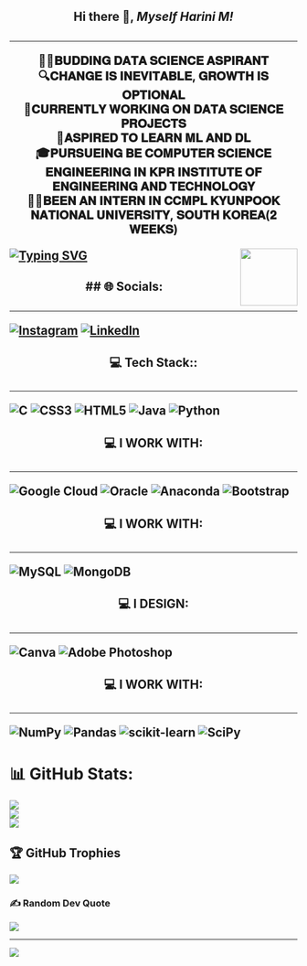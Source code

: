 <h2><p align="center"><b>Hi there 👋,  <i>Myself Harini M!</i></b><h2></p>
  <hr></p>

<p align="center">
🙋‍♀️𝐁𝐔𝐃𝐃𝐈𝐍𝐆 𝐃𝐀𝐓𝐀 𝐒𝐂𝐈𝐄𝐍𝐂𝐄 𝐀𝐒𝐏𝐈𝐑𝐀𝐍𝐓<br>🔍𝐂𝐇𝐀𝐍𝐆𝐄 𝐈𝐒 𝐈𝐍𝐄𝐕𝐈𝐓𝐀𝐁𝐋𝐄, 𝐆𝐑𝐎𝐖𝐓𝐇 𝐈𝐒 𝐎𝐏𝐓𝐈𝐎𝐍𝐀𝐋<br>🧩𝐂𝐔𝐑𝐑𝐄𝐍𝐓𝐋𝐘 𝐖𝐎𝐑𝐊𝐈𝐍𝐆 𝐎𝐍 𝐃𝐀𝐓𝐀 𝐒𝐂𝐈𝐄𝐍𝐂𝐄 𝐏𝐑𝐎𝐉𝐄𝐂𝐓𝐒<br>🧥𝐀𝐒𝐏𝐈𝐑𝐄𝐃 𝐓𝐎 𝐋𝐄𝐀𝐑𝐍 𝐌𝐋 𝐀𝐍𝐃 𝐃𝐋<br>🎓𝐏𝐔𝐑𝐒𝐔𝐄𝐈𝐍𝐆 𝐁𝐄 𝐂𝐎𝐌𝐏𝐔𝐓𝐄𝐑 𝐒𝐂𝐈𝐄𝐍𝐂𝐄 𝐄𝐍𝐆𝐈𝐍𝐄𝐄𝐑𝐈𝐍𝐆 𝐈𝐍 𝐊𝐏𝐑 𝐈𝐍𝐒𝐓𝐈𝐓𝐔𝐓𝐄 𝐎𝐅 𝐄𝐍𝐆𝐈𝐍𝐄𝐄𝐑𝐈𝐍𝐆 𝐀𝐍𝐃 𝐓𝐄𝐂𝐇𝐍𝐎𝐋𝐎𝐆𝐘<br>👩‍💻𝐁𝐄𝐄𝐍 𝐀𝐍 𝐈𝐍𝐓𝐄𝐑𝐍 𝐈𝐍 𝐂𝐂𝐌𝐏𝐋 𝐊𝐘𝐔𝐍𝐏𝐎𝐎𝐊 𝐍𝐀𝐓𝐈𝐎𝐍𝐀𝐋 𝐔𝐍𝐈𝐕𝐄𝐑𝐒𝐈𝐓𝐘, 𝐒𝐎𝐔𝐓𝐇 𝐊𝐎𝐑𝐄𝐀(𝟐 𝐖𝐄𝐄𝐊𝐒)
 
  [![Typing SVG](https://readme-typing-svg.demolab.com/?lines=CHANGE,+IS+INEVITABLE.;GROWTH,+IS+OPTIONAL)](https://git.io/typing-svg)
   <img align='right' src="https://media2.giphy.com/media/w0Fy3hcQuZxxQgo0KR/giphy.gif" width="100" height="100" >

<h2><p align="center"><b>## 🌐 Socials:</b><h2></p>
  <hr></p>
  
[![Instagram](https://img.shields.io/badge/Instagram-%23E4405F.svg?logo=Instagram&logoColor=white&align=centre)](https://instagram.com/_.harinuu) 
[![LinkedIn](https://img.shields.io/badge/LinkedIn-%230077B5.svg?logo=linkedin&logoColor=white&align=centre)](https://linkedin.com/in/harini-m)
  
<h2><p align="center"><b>💻 Tech Stack::</b><h2></p>
  <hr></p>  

![C](https://img.shields.io/badge/c-%2300599C.svg?style=for-the-badge&logo=c&logoColor=white) 
![CSS3](https://img.shields.io/badge/css3-%231572B6.svg?style=for-the-badge&logo=css3&logoColor=white) 
![HTML5](https://img.shields.io/badge/html5-%23E34F26.svg?style=for-the-badge&logo=html5&logoColor=white) 
![Java](https://img.shields.io/badge/java-%23ED8B00.svg?style=for-the-badge&logo=java&logoColor=white) 
![Python](https://img.shields.io/badge/python-3670A0?style=for-the-badge&logo=python&logoColor=ffdd54) 




<h2><p align="center"><b>💻 I WORK WITH:</b><h2></p>
  <hr></p> 

![Google Cloud](https://img.shields.io/badge/Google%20Cloud-%234285F4.svg?style=for-the-badge&logo=google-cloud&logoColor=white&align"centre") 
![Oracle](https://img.shields.io/badge/Oracle-F80000?style=for-the-badge&logo=oracle&logoColor=white&align=centre) 
![Anaconda](https://img.shields.io/badge/Anaconda-%2344A833.svg?style=for-the-badge&logo=anaconda&logoColor=white&align=centre)
![Bootstrap](https://img.shields.io/badge/bootstrap-%23563D7C.svg?style=for-the-badge&logo=bootstrap&logoColor=white&align=centre) 







<h2><p align="center"><b>💻 I WORK WITH:</b><h2></p>
  <hr></p> 
  
  
![MySQL](https://img.shields.io/badge/mysql-%2300f.svg?style=for-the-badge&logo=mysql&logoColor=white) ![MongoDB](https://img.shields.io/badge/MongoDB-%234ea94b.svg?style=for-the-badge&logo=mongodb&logoColor=white)

<h2><p align="center"><b>💻 I DESIGN:</b><h2></p>
  <hr></p> 


![Canva](https://img.shields.io/badge/Canva-%2300C4CC.svg?style=for-the-badge&logo=Canva&logoColor=white) ![Adobe Photoshop](https://img.shields.io/badge/adobephotoshop-%2331A8FF.svg?style=for-the-badge&logo=adobephotoshop&logoColor=white) 


<h2><p align="center"><b>💻 I WORK WITH:</b><h2></p>
  <hr></p> 
  
  
![NumPy](https://img.shields.io/badge/numpy-%23013243.svg?style=for-the-badge&logo=numpy&logoColor=white) ![Pandas](https://img.shields.io/badge/pandas-%23150458.svg?style=for-the-badge&logo=pandas&logoColor=white) ![scikit-learn](https://img.shields.io/badge/scikit--learn-%23F7931E.svg?style=for-the-badge&logo=scikit-learn&logoColor=white) ![SciPy](https://img.shields.io/badge/SciPy-%230C55A5.svg?style=for-the-badge&logo=scipy&logoColor=%white)
# 📊 GitHub Stats:
![](https://github-readme-stats.vercel.app/api?username=HariniMaruthasalam&theme=dark&hide_border=false&include_all_commits=true&count_private=false)<br/>
![](https://github-readme-streak-stats.herokuapp.com/?user=HariniMaruthasalam&theme=dark&hide_border=false)<br/>
![](https://github-readme-stats.vercel.app/api/top-langs/?username=HariniMaruthasalam&theme=dark&hide_border=false&include_all_commits=true&count_private=false&layout=compact)

## 🏆 GitHub Trophies
![](https://github-profile-trophy.vercel.app/?username=HariniMaruthasalam&theme=radical&no-frame=false&no-bg=true&margin-w=4)

### ✍️ Random Dev Quote
![](https://quotes-github-readme.vercel.app/api?type=horizontal&theme=dark)

---
[![](https://visitcount.itsvg.in/api?id=HariniMaruthasalam&icon=0&color=0)](https://visitcount.itsvg.in)

<!-- Proudly created with GPRM ( https://gprm.itsvg.in ) -->
